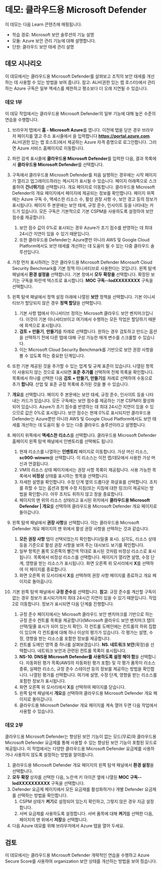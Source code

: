 <!---
---
데모: 제목: '클라우드용 Microsoft Defender' 학습 경로/모듈/단위: '학습 경로: Microsoft 보안 솔루션의 기능 설명; 모듈 2: Azure의 보안 관리 기능 설명 단원 3: 클라우드 보안 태세 관리 설명'
---
--->

# 데모: 클라우드용 Microsoft Defender

이 데모는 다음 Learn 콘텐츠에 매핑됩니다.

- 학습 경로: Microsoft 보안 솔루션의 기능 설명
- 모듈: Azure 보안 관리 기능에 대해 설명합니다.
- 단원: 클라우드 보안 태세 관리 설명

## 데모 시나리오

이 데모에서는 클라우드용 Microsoft Defender를 살펴보고 조직의 보안 태세를 개선하는 데 사용할 수 있는 방법을 보여 줍니다.  참고: ALH(권한 있는 랩 호스터)에서 관리하는 Azure 구독은 일부 액세스를 제한하고 평소보다 더 오래 지연될 수 있습니다.

### 데모 1부

이 데모 작업에서는 클라우드용 Microsoft Defender의 일부 기능에 대해 높은 수준의 연습을 수행합니다.

1. 브라우저 탭에서 **홈 - Microsoft Azure**를 엽니다.  이전에 탭을 닫은 경우 브라우저 페이지를 열고 주소 표시줄에서 을 입력합니다 **https://portal.azure.com**. ALH(권한 있는 랩 호스트)에서 제공하는 Azure 자격 증명으로 로그인합니다.  그러면 Azure 서비스 홈페이지로 이동합니다.

1. 파란 검색 표시줄에 **클라우드용 Microsoft Defender**를 입력한 다음, 결과 목록에서 **클라우드용 Microsoft Defender**를 선택합니다.

1. 구독에서 클라우드용 Microsoft Defender를 처음 실행하는 경우에는 시작 페이지가 열리고 업그레이드하라는 메시지가 표시될 수 있습니다.  페이지 아래쪽으로 스크롤하여 **건너뛰기**를 선택합니다.  개요 페이지로 이동합니다. 클라우드용 Microsoft Defender의 개요 페이지에서 페이지에 제공되는 정보를 확인합니다.  페이지 위쪽에는 Azure 구독 수, 액세스한 리소스 수, 활성 권장 사항 수, 보안 경고 등의 정보가 표시됩니다.  페이지 주 본문에는 보안 태세, 규정 준수, 인사이트 등을 나타내는 카드가 있습니다.  모든 구독은 기본적으로 기본 CSPM을 사용하도록 설정하여 보안 점수를 제공합니다.  
    1. 보안 점수 값이 0%로 표시되는 경우 Azure가 초기 점수를 반영하는 데 최대 24시간 지연이 있을 수 있기 때문입니다.  
    1. 또한 클라우드용 Defender는 Azure뿐만 아니라 AWS 및 Google Cloud Platform에서도 보안 태세를 개선하는 데 도움이 될 수 있는 다중 클라우드 솔루션입니다.

1. 가장 먼저 표시하려는 것은 클라우드용 Microsoft Defender Microsoft Cloud Security Benchmark를 기본 정책 이니셔티브로 사용한다는 것입니다.  왼쪽 탐색 패널에서 **환경 설정을** 선택합니다. 기본 창에서 **모두 확장을** 선택합니다.  확장된 보기는 구독을 파란색 텍스트로 표시합니다.  **MOC 구독--lodXXXXXXXX** 구독을 선택합니다.

1. 왼쪽 탐색 패널에서 정책 설정 아래에 나열된 **보안** 정책을 선택합니다. 기본 이니셔티브가 할당되지 않은 경우 **정책 할당**을 선택합니다.
    1. 기본 사항 탭에서 이니셔티브 정의는 Microsoft 클라우드 보안 벤치마크입니다.  이것이 기본 이니셔티브이고 여기에서 수행하는 모든 작업은 할당하기 때문에 회색으로 표시됩니다.
    1. **검토 + 만들기**, **만들기**를 차례로 선택합니다. 원하는 경우 검토하고 만드는 옵션을 선택하기 전에 다른 탭에 대해 구성 가능한 매개 변수를 스크롤할 수 있습니다.
    1. 이는 Microsoft Cloud Security Benchmark를 기반으로 보안 권장 사항을 볼 수 있도록 하는 중요한 단계입니다.  

1. 또한 기본 제공된 것을 추가할 수 있는 업계 및 규제 표준이 있습니다. 나열된 항목이 사용되지 않는 것으로 표시되면 **표준 추가를** 선택하여 전체 목록을 확인합니다.  목록에서 하나를 선택한 다음 **검토 + 만들기, 만들기**를 차례로 선택하여 수동으로 추가 **합니다**.  산업 및 표준 규정 목록에 추가된 것을 볼 수 있습니다.

1. **개요**를 선택합니다.  페이지 주 본문에는 보안 태세, 규정 준수, 인사이트 등을 나타내는 카드가 있습니다.  모든 구독에는 보안 점수를 제공하는 기본 CSPM이 활성화되어 있습니다. Azure가 초기 점수를 반영하는 데 최대 24시간 지연이 있을 수 있으므로 값은 0%로 표시됩니다.  보안 점수는 현재 0%로 표시되지만 클라우드용 Defender는 Azure뿐만 아니라 AWS 및 Google Cloud Platform에서도 보안 태세를 개선하는 데 도움이 될 수 있는 다중 클라우드 솔루션이라고 설명합니다.

1. 페이지 위쪽에서 **액세스한 리소스**를 선택합니다.  클라우드용 Microsoft Defender 홈페이지 왼쪽 탐색 패널에서 인벤토리를 선택해도 됩니다.
    1. 현재 리소스를 나열하는 **인벤토리** 페이지로 이동합니다. 가상 머신 리소스, **sc900-winwm**을 선택합니다. 이 리소스는 이전 랩/데모에서 사용한 가상 머신과 연결됩니다.
    1. VM의 리소스 상태 페이지에서는 권장 사항 목록이 제공됩니다.  사용 가능한 목록에서 **비정상** 상태를 표시하는 항목을 선택합니다.
    1. 자세한 설명을 확인합니다.  수정 단계 옆의 드롭다운 화살표를 선택합니다. 조치를 취할 수 있는 옵션과 함께 수정 지침(또는 지침에 대한 링크)이 제공되는 방법을 확인합니다.  아무 조치도 취하지 않고 창을 종료합니다.
    1. 페이지의 맨 위의 리소스 상태라고 표시된 위치에서 **클라우드용 Microsoft Defender | 개요**를 선택하여 클라우드용 Microsoft Defender 개요 페이지로 돌아갑니다.

1. 왼쪽 탐색 패널에서 **권장 사항**을 선택합니다.  이는 클라우드용 Microsoft Defender 개요 페이지의 맨 위에서 활성 권장 사항을 선택하는 것과 같습니다.
    1. **모든 권장 사항** 탭이 선택되었는지 확인합니다(밑줄 표시).  심각도, 리소스 상태 등을 기준으로 활성 권장 사항을 보여 주는 대시보드 보기를 확인합니다.
    1. 일부 항목은 품목 오른쪽의 빨간색 막대로 표시된 것처럼 비정상 리소스로 표시됩니다.  목록에서 비정상 리소스를 선택합니다.  페이지가 열리면 설명, 수정 단계, 영향을 받는 리소스가 표시됩니다. 화면 오른쪽 위 모서리에서 **X**를 선택하여 이 페이지를 종료합니다.
    1. 화면 오른쪽 위 모서리에서 **X**를 선택하여 권장 사항 페이지를 종료하고 개요 페이지로 돌아옵니다.

1. 기본 왼쪽 탐색 패널에서 **규정 준수**를 선택합니다.  **참고**: 규정 준수를 계산할 구독이 없는 경우 정보가 표시되기까지 최대 24시간 지연이 있을 수 있기 때문입니다. 작업 2로 이동합니다.  정보가 표시되면 다음 단계를 진행합니다.
    1. 규정 준수 페이지에서는 Microsoft 클라우드 보안 벤치마크를 기반으로 하는 규정 준수 컨트롤 목록을 제공합니다(Microsoft 클라우드 보안 벤치마크 탭이 선택/밑줄 표시가 되어 있는지 확인). 각 컨트롤 도메인에는 컨트롤의 하위 집합이 있으며 각 컨트롤에 대해 하나 이상의 평가가 있습니다. 각 평가는 설명, 수정, 영향을 받는 리소스를 포함한 정보를 제공합니다.
    1. 컨트롤 도메인 영역 중 하나를 살펴보겠습니다. **NS. 네트워크 보안**(확장)을 선택합니다. 네트워크 보안과 관련된 컨트롤 목록이 표시됩니다.
    1. **NS-10. DNS용 Microsoft Defender를 사용하도록 설정 해야 함**을 선택합니다. 자동화된 평가 목록(AWS의 자동화된 평가 포함) 및 각 평가 품목이 리소스 종류, 실패한 리소스, 규정 준수 스테이션 등의 정보를 제공하는 방법을 확인합니다. 나열된 평가를 선택합니다.  여기에 설명, 수정 단계, 영향을 받는 리소스를 포함한 정보가 표시됩니다.
    1. 화면 오른쪽 위 모서리에서 **X**를 선택하여 페이지를 닫습니다.
    1. 왼쪽 탐색 패널에서 **개요**를 선택하여 클라우드용 Microsoft Defender 개요 페이지로 돌아갑니다.
    1. 클라우드용 Microsoft Defender 개요 페이지를 계속 열어 두면 다음 작업에서 사용할 수 있습니다.

### 데모 2부

클라우드용 Microsoft Defender는 향상된 보안 기능이 없는 모드(무료)와 클라우드용 Microsoft Defender 요금제를 통해 사용할 수 있는 향상된 보안 기능이 포함된 모드로 제공됩니다. 이 작업에서는 다양한 클라우드용 Microsoft Defender 요금제를 사용하거나 사용하지 않도록 설정하는 방법을 알아봅니다.

1. 클라우드용 Microsoft Defender 개요 페이지의 왼쪽 탐색 패널에서 **환경 설정**을 선택합니다.
1. **모두 확장** 상자를 선택한 다음, 노란색 키 아이콘 옆에 나열된 **MOC 구독--lodXXXXXXXXXX** 구독을 선택합니다.
1. Defender 요금제 페이지에서 모든 요금제를 활성화하거나 개별 Defender 요금제를 선택하는 방법을 확인합니다. 
    1. CSPM 상태가 **켜기**로 설정되어 있는지 확인하고, 그렇지 않은 경우 지금 설정합니다.  
    1. 서버 요금제를 사용하도록 설정합니다.  서버 품목에 대해 **켜기**를 선택한 다음, 페이지의 맨 위에서 **저장**을 선택합니다.
1. 다음 Azure 데모를 위해 브라우저에서 Azure 탭을 열어 두세요.

## 검토

이 데모에서는 클라우드용 Microsoft Defender 개략적인 연습을 수행하고 Azure Secure Score를 사용하여 organization 보안 상태를 개선하는 방법을 보여 줬습니다.
